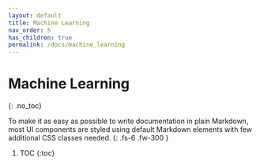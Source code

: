 ```yaml
---
layout: default
title: Machine Learning
nav_order: 5
has_children: true
permalink: /docs/machine_learning
---
```


# Machine Learning
{: .no_toc}

To make it as easy as possible to write documentation in plain Markdown, most UI components are styled using default Markdown elements with few additional CSS classes needed.
{: .fs-6 .fw-300 }
1. TOC
{:toc}